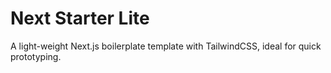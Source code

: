 # Next Starter Lite

A light-weight Next.js boilerplate template with TailwindCSS, ideal for quick prototyping.

